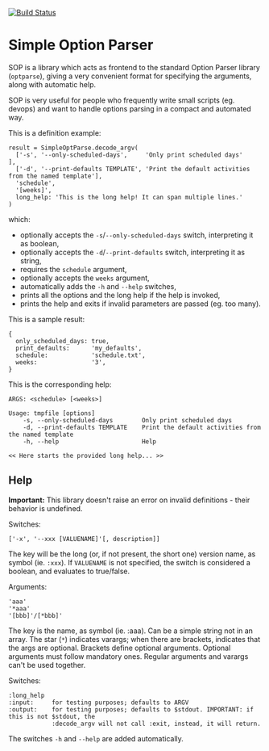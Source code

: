 [![Build Status][BS img]](https://travis-ci.org/saveriomiroddi/simpleoptparse)

Simple Option Parser
====================

SOP is a library which acts as frontend to the standard Option Parser library (`optparse`), giving a very convenient format for specifying the arguments, along with automatic help.

SOP is very useful for people who frequently write small scripts (eg. devops) and want to handle options parsing in a compact and automated way.

This is a definition example:

    result = SimpleOptParse.decode_argv(
      ['-s', '--only-scheduled-days',     'Only print scheduled days'                           ],
      ['-d', '--print-defaults TEMPLATE', 'Print the default activities from the named template'],
      'schedule',
      '[weeks]',
      long_help: 'This is the long help! It can span multiple lines.'
    )

which:

- optionally accepts the `-s`/`--only-scheduled-days` switch, interpreting it as boolean,
- optionally accepts the `-d`/`--print-defaults` switch, interpreting it as string,
- requires the `schedule` argument,
- optionally accepts the `weeks` argument,
- automatically adds the `-h` and `--help` switches,
- prints all the options and the long help if the help is invoked,
- prints the help and exits if invalid parameters are passed (eg. too many).

This is a sample result:

    {
      only_scheduled_days: true,
      print_defaults:      'my_defaults',
      schedule:            'schedule.txt',
      weeks:               '3',
    }

This is the corresponding help:

    ARGS: <schedule> [<weeks>]

    Usage: tmpfile [options]
        -s, --only-scheduled-days        Only print scheduled days
        -d, --print-defaults TEMPLATE    Print the default activities from the named template
        -h, --help                       Help

    << Here starts the provided long help... >>

Help
----

**Important:** This library doesn't raise an error on invalid definitions - their behavior is undefined.

Switches:

    ['-x', '--xxx [VALUENAME]'[, description]]

The key will be the long (or, if not present, the short one) version name, as symbol (ie. `:xxx`).
If `VALUENAME` is not specified, the switch is considered a boolean, and evaluates to true/false.

Arguments:

    'aaa'
    '*aaa'
    '[bbb]'/[*bbb]'

The key is the name, as symbol (ie. :aaa). Can be a simple string not in an array.
The star (`*`) indicates varargs; when there are brackets, indicates that the args are optional.
Brackets define optional arguments.
Optional arguments must follow mandatory ones.
Regular arguments and varargs can't be used together.

Switches:

    :long_help
    :input:     for testing purposes; defaults to ARGV
    :output:    for testing purposes; defaults to $stdout. IMPORTANT: if this is not $stdout, the
                :decode_argv will not call :exit, instead, it will return.

The switches `-h` and `--help` are added automatically.

[BS img]: https://travis-ci.org/saveriomiroddi/simpleoptparse.svg?branch=master
